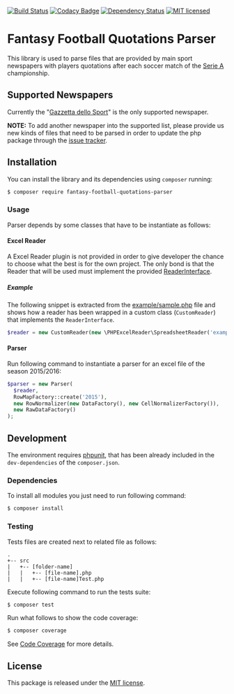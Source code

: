 [![Build Status](https://travis-ci.org/astronati/php-fantasy-football-quotations-parser.svg?branch=master)](https://travis-ci.org/astronati/php-fantasy-football-quotations-parser)
[![Codacy Badge](https://api.codacy.com/project/badge/Grade/9d160340b6f645c0b370ddb385fa2088)](https://www.codacy.com/app/astronati/php-fantasy-football-quotations-parser?utm_source=github.com&amp;utm_medium=referral&amp;utm_content=astronati/php-fantasy-football-quotations-parser&amp;utm_campaign=Badge_Grade)
[![Dependency Status](https://www.versioneye.com/user/projects/586ad24440543800417e5662/badge.svg?style=flat-square)](https://www.versioneye.com/user/projects/586ad24440543800417e5662)
[![MIT licensed](https://img.shields.io/badge/license-MIT-blue.svg)](./LICENSE.md)

# Fantasy Football Quotations Parser
This library is used to parse files that are provided by main sport newspapers with players quotations after each
soccer match of the [Serie A](https://en.wikipedia.org/wiki/Serie_A) championship.

## Supported Newspapers
Currently the "[Gazzetta dello Sport](http://www.gazzetta.it/)" is the only supported newspaper.

**NOTE:** To add another newspaper into the supported list, please provide us new kinds of files that need to be parsed
in order to update the php package through the [issue tracker](https://github.com/astronati/php-fantasy-football-quotations-parser/issues/new).

## Installation
You can install the library and its dependencies using `composer` running:
```sh
$ composer require fantasy-football-quotations-parser
```

### Usage
Parser depends by some classes that have to be instantiate as follows:

#### Excel Reader
A Excel Reader plugin is not provided in order to give developer the chance to choose what the best is for the own project.
The only bond is that the Reader that will be used must implement the provided [ReaderInterface](tree/master/src/reader/ReaderInterface.php).

##### Example
The following snippet is extracted from the [example/sample.php](tree/master/example/sample.php) file and shows how a reader has been
wrapped in a custom class (`CustomReader`) that implements the `ReaderInterface`.

```php
$reader = new CustomReader(new \PHPExcelReader\SpreadsheetReader('example/files/quotazioni_gazzetta_25.xls'));
```

#### Parser
Run following command to instantiate a parser for an excel file of the season 2015/2016:

```php
$parser = new Parser(
  $reader,
  RowMapFactory::create('2015'),
  new RowNormalizer(new DataFactory(), new CellNormalizerFactory()),
  new RawDataFactory()
);
```

## Development
The environment requires [phpunit](https://phpunit.de/), that has been already included in the `dev-dependencies` of the
`composer.json`.

### Dependencies
To install all modules you just need to run following command:

```sh
$ composer install
```

### Testing
Tests files are created next to related file as follows:
```
.
+-- src
|   +-- [folder-name]
|   |   +-- [file-name].php
|   |   +-- [file-name]Test.php
```

Execute following command to run the tests suite:
```sh
$ composer test
```

Run what follows to show the code coverage:
```sh
$ composer coverage
```

See [Code Coverage](http://astronati.github.io/php-fantasy-football-quotations-parser/coverage/report/html/index.html)
for more details.

## License
This package is released under the [MIT license](LICENSE.md).
